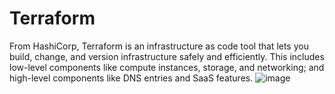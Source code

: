 # Terraform
From HashiCorp, Terraform is an infrastructure as code tool that lets you build, change, and version infrastructure safely and efficiently. This includes low-level components like compute instances, storage, and networking; and high-level components like DNS entries and SaaS features.
![image](https://github.com/JasmineH18/Terraform/assets/156473751/33549d51-2aa2-4842-9c6f-b52f0683a912)
